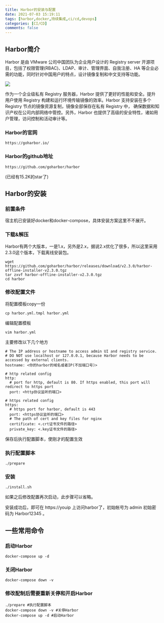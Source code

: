 ```yaml
---
title: Harbor的安装与配置
date: 2021-07-03 15:19:11
tags: [harbor,docker,持续集成,ci/cd,devops]
categories: [CI/CD]
comments: false
---
```


## Harbor简介

Harbor 是由 VMware 公司中国团队为企业用户设计的 Registry server 开源项目，包括了权限管理(RBAC)、LDAP、审计、管理界面、自我注册、HA 等企业必需的功能，同时针对中国用户的特点，设计镜像复制和中文支持等功能。

![](https://static.oschina.net/uploads/space/2016/1117/163439_2f9X_2671340.png)

作为一个企业级私有 Registry 服务器，Harbor 提供了更好的性能和安全。提升用户使用 Registry 构建和运行环境传输镜像的效率。Harbor 支持安装在多个 Registry 节点的镜像资源复制，镜像全部保存在私有 Registry 中， 确保数据和知识产权在公司内部网络中管控。另外，Harbor 也提供了高级的安全特性，诸如用户管理，访问控制和活动审计等。

### Harbor的官网

```
https://goharbor.io/
```

### Harbor的github地址

```
https://github.com/goharbor/harbor
```

(已经有15.2K的star了)

## Harbor的安装

### 前置条件

宿主机已安装好docker和docker-compose，具体安装方案这里不不展开。

### 下载&解压

Harbor有两个大版本，一是1.x，另外是2.x，据说2.x优化了很多，所以这里采用2.3.0这个版本，下载离线安装包。

```
wget https://github.com/goharbor/harbor/releases/download/v2.3.0/harbor-offline-installer-v2.3.0.tgz
tar zxvf harbor-offline-installer-v2.3.0.tgz
cd harbor
```

### 修改配置文件

将配置模板copy一份

```
cp harbor.yml.tmpl harbor.yml
```

编辑配置模板

```
vim harbor.yml
```

主要修改以下几个地方

```
# The IP address or hostname to access admin UI and registry service.
# DO NOT use localhost or 127.0.0.1, because Harbor needs to be accessed by external clients.
hostname: <你的harbor的域名或者IP(不加端口号)>

# http related config
http:
  # port for http, default is 80. If https enabled, this port will redirect to https port
  port: <http协议监听的端口>

# https related config
https:
  # https port for harbor, default is 443
  port: <https协议监听的端口>
  # The path of cert and key files for nginx
  certificate: <.crt证书文件的路径>
  private_key: <.key证书文件的路径>
```

保存后执行配置脚本，使刚才的配置生效

### 执行配置脚本

```
./prepare
```

### 安装

```
./install.sh
```

如果之后修改配置再次启动，此步骤可以省略。

安装成功后，即可在 https://youip 上访问harbor了，初始帐号为 admin 初始密码为 Harbor12345 。

## 一些常用命令

### 启动Harbor

```
docker-compose up -d
```

### 关闭Harbor

```
docker-compose down -v
```

### 修改配制后需要重新关停和开启Harbor

```
./prepare #执行配置脚本
docker-compose down -v #关停Harbor
docker-compose up -d #启动Harbor
```